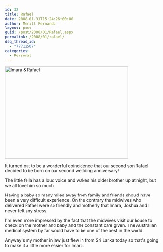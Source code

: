 ```yaml
---
id: 32
title: Rafael
date: 2008-01-31T15:24:26+00:00
author: Merill Fernando
layout: post
guid: /post/2008/01/Rafael.aspx
permalink: /2008/01/rafael/
dsq_thread_id:
  - "77712507"
categories:
  - Personal
---
```

<p><img height="300" alt="Imara &amp; Rafael" src="http://www.merill.net/wp-content/uploads/binary/Rafael_E6AE/ImaraRafael.jpg" width="400"> </p> <p>It turned out to be a wonderful coincidence that our second son Rafael decided to be born on our second wedding anniversary!</p> <p>The little fella has a loud voice and wakes his older brother up at night, but we all love him so much.</p> <p>Having a baby so many miles away from family and friends should have been a very difficult experience. On the contrary the midwives who delivered Rafael were so friendly and motherly that Imara, Joshua and I never felt any stress.</p> <p>I'm even more impressed by the fact that the midwives visit our house to check on the mother and baby and the constant care given. The Australian medical system by far would have to be one of the best in the world.</p> <p>Anyway's my mother in law just flew in from Sri Lanka today so that's going to make it a little more easier for Imara.</p>